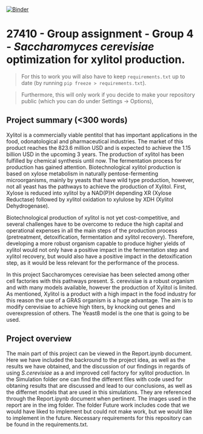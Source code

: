 [![Binder](https://mybinder.org/badge_logo.svg)](https://mybinder.org/v2/gh/27410/https://github.com/27410/27410-2020-group-project-group4_xylitolproduction.git/main)

# 27410 - Group assignment - Group 4 - *Saccharomyces cerevisiae* optimization for xylitol production.

> For this to work you will also have to keep `requirements.txt` up to date (by running `pip freeze > requirements.txt`).

> Furthermore, this will only work if you decide to make your repository public (which you can do under Settings -> Options),

## Project summary (<300 words)
Xylitol is a commercially viable pentitol that has important applications in the food, odonatological and pharmaceutical industries. The market of this product reaches the 823.6 million USD and is expected to achieve the 1.15 billion USD in the upcoming 3 years. The production of xylitol has been fulfilled by chemical synthesis until now. The fermentation process for production has gained attention. Biotechnological xylitol production is based on xylose metabolism in naturally pentose-fermenting microorganisms, mainly by yeasts that have wild type production, however, not all yeast has the pathways to achieve the production of Xylitol. First, Xylose is reduced into xylitol by a NAD(P)H depending XR (Xylose Reductase) followed by xylitol oxidation to xylulose by XDH (Xylitol Dehydrogenase).

Biotechnological production of xylitol is not yet cost-competitive, and several challenges have to be overcome to reduce the high capital and operational expenses in all the main steps of the production process (pretreatment, detoxification, fermentation and xylitol recovery). Therefore, developing a more robust organism capable to produce higher yields of xylitol would not only have a positive impact in the fermentation step and xylitol recovery, but would also have a positive impact in the detoxification step, as it would be less relevant for the performance of the process.

In this project Saccharomyces cerevisiae has been selected among other cell factories with this pathways present. S. cerevisiae is a robust organism and with many models available, however the production of Xylitol is limited. As mentioned, Xylitol is a product with a high impact in the food industry for this reason the use of a GRAS organism is a huge advantage. The aim is to modify cerevisiae to achieve high titers, by knocking out genes and overexpression of others. The Yeast8 model is the one that is going to be used. 

## Project overview
The main part of this project can be viewed in the Report.ipynb document. Here we have included the backround to the project idea, as well as the results we have obtained, and the discussion of our findings in regards of using *S.cerevisiae* as a and improved cell factory for xylitol production. In the Simulation folder one can find the different files with code used for obtaning results that are discussed and lead to our conclusions, as well as the differnet models that are used in this simulations. They are referenced through the Report.ipynb document when pertinent. The images used in the report are in the img folder. The folder Future work includes code that we would have liked to implement but could not make work, but we would like to implement in the future. Necessary requirements for this repository can be found in the requirements.txt.
